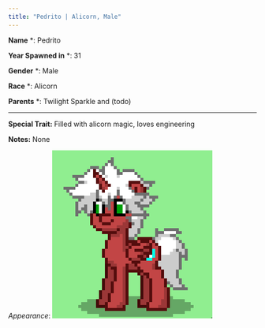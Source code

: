```yaml
---
title: "Pedrito | Alicorn, Male"
---
```


**Name** *: Pedrito

**Year Spawned in** *: 31

**Gender** *: Male

**Race** *: Alicorn

**Parents** *: Twilight Sparkle and (todo)

---

**Special Trait:** Filled with alicorn magic, loves engineering

**Notes:** 
None

*Appearance*:
![Pedrito](../../static/img/pedrito.png)

